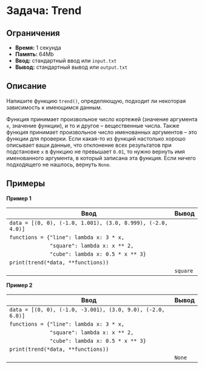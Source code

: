 # Задача: Trend

## Ограничения

*   **Время:** 1 секунда
*   **Память:** 64Mb
*   **Ввод:** стандартный ввод или `input.txt`
*   **Вывод:** стандартный вывод или `output.txt`

## Описание

Напишите функцию `trend()`, определяющую, подходит ли некоторая зависимость к имеющимся данным.

Функция принимает произвольное число кортежей (значение аргумента `x`, значение функции), и то и другое – вещественные числа. Также функция принимает произвольное число именованных аргументов – это функции для проверки. Если какая-то из функций настолько хорошо описывает ваши данные, что отклонение всех результатов при подстановке `x` в функцию не превышает `0.01`, то нужно вернуть имя именованного аргумента, в который записана эта функция. Если ничего подходящего не нашлось, вернуть `None`.

## Примеры

**Пример 1**

| Ввод                                                                                                                                  | Вывод    |
| ------------------------------------------------------------------------------------------------------------------------------------- | -------- |
| `data = [(0, 0), (-1.0, 1.001), (3.0, 8.999), (-2.0, 4.0)]`                                                                     |          |
| `functions = {"line": lambda x: 3 * x,`                                                                                             |          |
| `             "square": lambda x: x ** 2,`                                                                                          |          |
| `             "cube": lambda x: 0.5 * x ** 3}`                                                                                     |          |
| `print(trend(*data, **functions))`                                                                                                 |          |
|                                                                                                                                     | `square` |

**Пример 2**

| Ввод                                                                                                                                  | Вывод |
| ------------------------------------------------------------------------------------------------------------------------------------- | ----- |
| `data = [(0, 0), (-1.0, -3.001), (3.0, 9.0), (-2.0, 6.0)]`                                                                      |       |
| `functions = {"line": lambda x: 3 * x,`                                                                                             |       |
| `             "square": lambda x: x ** 2,`                                                                                          |       |
| `             "cube": lambda x: 0.5 * x ** 3}`                                                                                     |       |
| `print(trend(*data, **functions))`                                                                                                 |       |
|                                                                                                                                     | `None`|